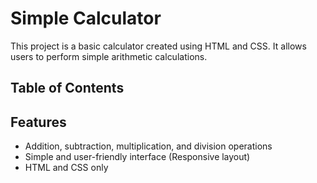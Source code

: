 # Simple Calculator

This project is a basic calculator created using HTML and CSS. It allows users to perform simple arithmetic calculations.

## Table of Contents

## Features

- Addition, subtraction, multiplication, and division operations
- Simple and user-friendly interface (Responsive layout)
- HTML and CSS only
